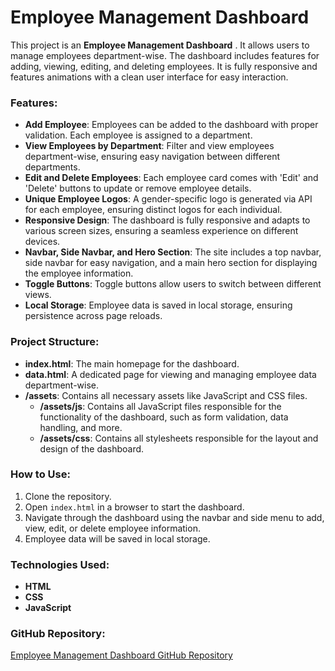 # Employee Management Dashboard

This project is an **Employee Management Dashboard** . It allows users to manage employees department-wise. The dashboard includes features for adding, viewing, editing, and deleting employees. It is fully responsive and features animations with a clean user interface for easy interaction.

### Features:
- **Add Employee**: Employees can be added to the dashboard with proper validation. Each employee is assigned to a department.
- **View Employees by Department**: Filter and view employees department-wise, ensuring easy navigation between different departments.
- **Edit and Delete Employees**: Each employee card comes with 'Edit' and 'Delete' buttons to update or remove employee details.
- **Unique Employee Logos**: A gender-specific logo is generated via API for each employee, ensuring distinct logos for each individual.
- **Responsive Design**: The dashboard is fully responsive and adapts to various screen sizes, ensuring a seamless experience on different devices.
- **Navbar, Side Navbar, and Hero Section**: The site includes a top navbar, side navbar for easy navigation, and a main hero section for displaying the employee information.
- **Toggle Buttons**: Toggle buttons allow users to switch between different views.
- **Local Storage**: Employee data is saved in local storage, ensuring persistence across page reloads.

### Project Structure:
- **index.html**: The main homepage for the dashboard.
- **data.html**: A dedicated page for viewing and managing employee data department-wise.
- **/assets**: Contains all necessary assets like JavaScript and CSS files.
  - **/assets/js**: Contains all JavaScript files responsible for the functionality of the dashboard, such as form validation, data handling, and more.
  - **/assets/css**: Contains all stylesheets responsible for the layout and design of the dashboard.

### How to Use:
1. Clone the repository.
2. Open `index.html` in a browser to start the dashboard.
3. Navigate through the dashboard using the navbar and side menu to add, view, edit, or delete employee information.
4. Employee data will be saved in local storage.

### Technologies Used:
- **HTML**
- **CSS**
- **JavaScript**

### GitHub Repository:
[Employee Management Dashboard GitHub Repository](https://github.com/vikaspatel-900/Employee-Management-Dashboard.git)
